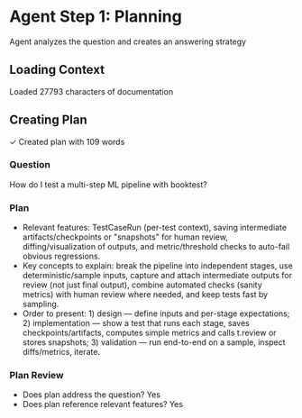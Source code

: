 # Agent Step 1: Planning

Agent analyzes the question and creates an answering strategy


## Loading Context

Loaded 27793 characters of documentation


## Creating Plan

✓ Created plan with 109 words


### Question

How do I test a multi-step ML pipeline with booktest?


### Plan

- Relevant features: TestCaseRun (per-test context), saving intermediate artifacts/checkpoints or "snapshots" for human review, diffing/visualization of outputs, and metric/threshold checks to auto-fail obvious regressions.
- Key concepts to explain: break the pipeline into independent stages, use deterministic/sample inputs, capture and attach intermediate outputs for review (not just final output), combine automated checks (sanity metrics) with human review where needed, and keep tests fast by sampling.
- Order to present: 1) design — define inputs and per-stage expectations; 2) implementation — show a test that runs each stage, saves checkpoints/artifacts, computes simple metrics and calls t.review or stores snapshots; 3) validation — run end-to-end on a sample, inspect diffs/metrics, iterate.


### Plan Review

 * Does plan address the question? Yes
 * Does plan reference relevant features? Yes
